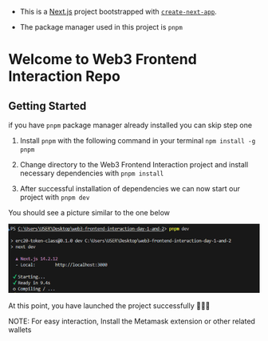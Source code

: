 - This is a [Next.js](https://nextjs.org) project bootstrapped with [`create-next-app`](https://nextjs.org/docs/app/api-reference/cli/create-next-app).

- The package manager used in this project is `pnpm`

# Welcome to Web3 Frontend Interaction Repo

## Getting Started

if you have `pnpm` package manager already installed you can skip step one

1. Install `pnpm` with the following command in your terminal `npm install -g pnpm`

2. Change directory to the Web3 Frontend Interaction project and install necessary dependencies with `pnpm install`

3. After successful installation of dependencies we can now start our project with `pnpm dev`

You should see a picture similar to the one below

![Project launch successfully](./assets/project-launched.png)


At this point, you have launched the project successfully 🎉🎉🎉

NOTE: For easy interaction, Install the Metamask extension or other related wallets